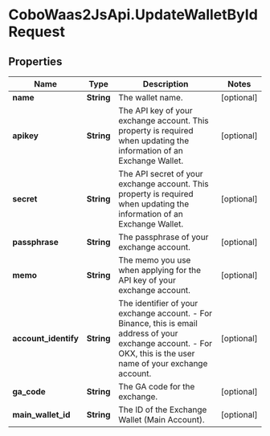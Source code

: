 # CoboWaas2JsApi.UpdateWalletByIdRequest

## Properties

Name | Type | Description | Notes
------------ | ------------- | ------------- | -------------
**name** | **String** | The wallet name. | [optional] 
**apikey** | **String** | The API key of your exchange account. This property is required when updating the information of an Exchange Wallet. | [optional] 
**secret** | **String** | The API secret of your exchange account. This property is required when updating the information of an Exchange Wallet. | [optional] 
**passphrase** | **String** | The passphrase of your exchange account. | [optional] 
**memo** | **String** | The memo you use when applying for the API key of your exchange account. | [optional] 
**account_identify** | **String** | The identifier of your exchange account. - For Binance, this is email address of your exchange account. - For OKX, this is the user name of your exchange account.  | [optional] 
**ga_code** | **String** | The GA code for the exchange. | [optional] 
**main_wallet_id** | **String** | The ID of the Exchange Wallet (Main Account). | [optional] 


